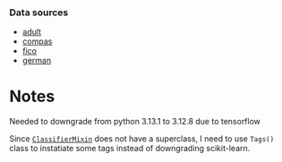 ### Data sources

- [adult](https://archive.ics.uci.edu/dataset/2/adult)
- [compas](https://github.com/propublica/compas-analysis/blob/master/compas-scores-two-years.csv)
- [fico](https://www.kaggle.com/datasets/averkiyoliabev/home-equity-line-of-creditheloc)
- [german](https://www.kaggle.com/datasets/renaldydermawan25/credit-data)

# Notes
Needed to downgrade from python 3.13.1 to 3.12.8 due to tensorflow

Since [`ClassifierMixin`](https://github.com/scikit-learn/scikit-learn/blob/d666202a9349893c1bd106cc9ee0ff0a807c7cf3/sklearn/base.py#L540) does not have a superclass, I need to use `Tags()` class to instatiate some tags
instead of downgrading scikit-learn.

